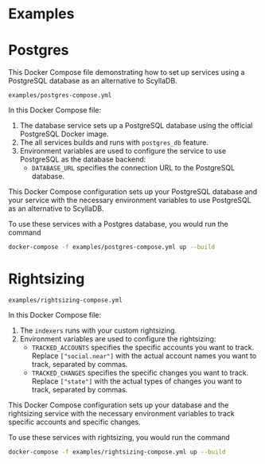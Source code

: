 # Examples

# Postgres
This Docker Compose file demonstrating how to set up services using a PostgreSQL database as an alternative to ScyllaDB.
```
examples/postgres-compose.yml
```
In this Docker Compose file:

1. The database service sets up a PostgreSQL database using the official PostgreSQL Docker image.
2. The all services builds and runs with `postgres_db` feature.
3. Environment variables are used to configure the service to use PostgreSQL as the database backend:
    - `DATABASE_URL` specifies the connection URL to the PostgreSQL database.

This Docker Compose configuration sets up your PostgreSQL database and your service with the necessary environment variables to use PostgreSQL as an alternative to ScyllaDB.

To use these services with a Postgres database, you would run the command
```bash
docker-compose -f examples/postgres-compose.yml up --build
```

# Rightsizing

```
examples/rightsizing-compose.yml
```
In this Docker Compose file:

1. The `indexers` runs with your custom rightsizing.
2. Environment variables are used to configure the rightsizing:
    - `TRACKED_ACCOUNTS` specifies the specific accounts you want to track. Replace `["social.near"]` with the actual account names you want to track, separated by commas.
    - `TRACKED_CHANGES` specifies the specific changes you want to track. Replace `["state"]` with the actual types of changes you want to track, separated by commas.

This Docker Compose configuration sets up your database and the rightsizing service with the necessary environment variables to track specific accounts and specific changes.

To use these services with rightsizing, you would run the command
```bash
docker-compose -f examples/rightsizing-compose.yml up --build
```